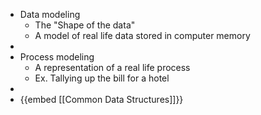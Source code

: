- Data modeling
	- The "Shape of the data"
	- A model of real life data stored in computer memory
-
- Process modeling
	- A representation of a real life process
	- Ex. Tallying up the bill for a hotel
-
- {{embed [[Common Data Structures]]}}